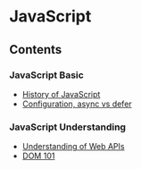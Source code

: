 # JavaScript

## Contents

### JavaScript Basic

- [History of JavaScript](https://github.com/solarsdev/TIL/blob/master/JavaScript/history_of_javascript.md)
- [Configuration, async vs defer](https://github.com/solarsdev/TIL/blob/master/JavaScript/config_async_vs_defer.md)

### JavaScript Understanding

- [Understanding of Web APIs](https://github.com/solarsdev/TIL/blob/master/JavaScript/understanding_of_webapis.md)
- [DOM 101](https://github.com/solarsdev/TIL/blob/master/JavaScript/about_dom.md)

